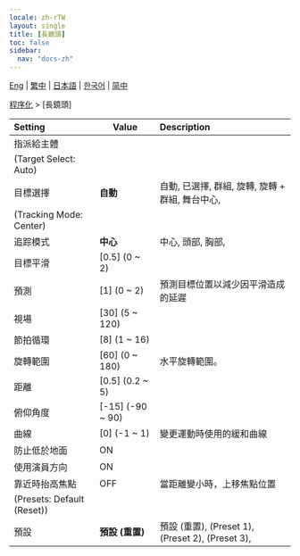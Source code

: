 ```yaml
---
locale: zh-rTW
layout: single
title: [長鏡頭]
toc: false
sidebar:
  nav: "docs-zh"
---
```

[Eng](/dancexr/menu/2025.4/motion/long_take) | [繁中](/tw/dancexr/menu/2025.4/motion/long_take) | [日本語](/jp/dancexr/menu/2025.4/motion/long_take) | [한국어](/kr/dancexr/menu/2025.4/motion/long_take) | [简中](/zh/dancexr/menu/2025.4/motion/long_take)

[程序化](../menu#程序化) > [長鏡頭]



| Setting | Value | Description |
| :--- | --- | :--- |
| 指派給主體 || 
| (Target Select: Auto) || 
| 目標選擇 | **自動** | 自動, 已選擇, 群組, 旋轉, 旋轉 + 群組, 舞台中心,  |
| (Tracking Mode: Center) || 
| 追踪模式 | **中心** | 中心, 頭部, 胸部,  |
| 目標平滑 | [0.5] (0 ~ 2) | 
| 預測 | [1] (0 ~ 2) | 預測目標位置以減少因平滑造成的延遲
| 視場 | [30] (5 ~ 120) | 
| 節拍循環 | [8] (1 ~ 16) | 
| 旋轉範圍 | [60] (0 ~ 180) | 水平旋轉範圍。
| 距離 | [0.5] (0.2 ~ 5) | 
| 俯仰角度 | [-15] (-90 ~ 90) | 
| 曲線 | [0] (-1 ~ 1) | 變更運動時使用的緩和曲線
| 防止低於地面 | ON | 
| 使用演員方向 | ON | 
| 靠近時抬高焦點 | OFF | 當距離變小時，上移焦點位置
| (Presets: Default (Reset)) || 
| 預設 | **預設 (重置)** | 預設 (重置), (Preset 1), (Preset 2), (Preset 3),  |
